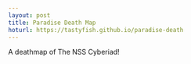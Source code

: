 ```yaml
---
layout: post
title: Paradise Death Map
hoturl: https://tastyfish.github.io/paradise-death
---
```

A deathmap of The NSS Cyberiad!
